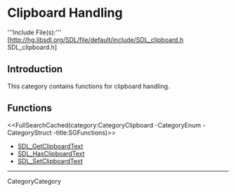 
# Clipboard Handling

'''Include File(s):''' [http://hg.libsdl.org/SDL/file/default/include/SDL_clipboard.h SDL_clipboard.h]


## Introduction
This category contains functions for clipboard handling.

<!-- #Remove this line and the ## below to use this markup if it becomes relevant to this category -->
<!-- #== Enumerations == -->
<!-- #<<FullSearchCached(category:CategoryEnum CategoryClipboard -title:SGEnumerations)>> -->

<!-- #== Structures == -->
<!-- #<<FullSearchCached(category:CategoryStruct CategoryClipboard -title:SGStructures)>> -->

## Functions
<<FullSearchCached(category:CategoryClipboard -CategoryEnum -CategoryStruct -title:SGFunctions)>>


<!-- BEGIN CATEGORY LIST -->
- [SDL_GetClipboardText](SDL_GetClipboardText)
- [SDL_HasClipboardText](SDL_HasClipboardText)
- [SDL_SetClipboardText](SDL_SetClipboardText)
<!-- END CATEGORY LIST -->
----
CategoryCategory
